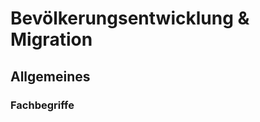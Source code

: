 # Bevölkerungsentwicklung & Migration

## Allgemeines

### Fachbegriffe



<!--stackedit_data:
eyJoaXN0b3J5IjpbLTE3MDY3NjIzODUsLTYwOTY5Njc3OSwtNz
UyMTYwODcxXX0=
-->